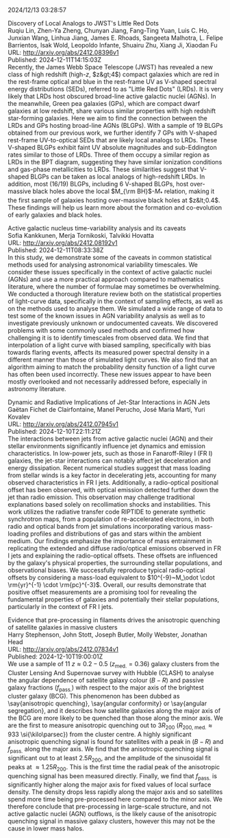 2024/12/13 03:28:57  

Discovery of Local Analogs to JWST's Little Red Dots  
Ruqiu Lin, Zhen-Ya Zheng, Chunyan Jiang, Fang-Ting Yuan, Luis C. Ho, Junxian Wang, Linhua Jiang, James E. Rhoads, Sangeeta Malhotra, L. Felipe Barrientos, Isak Wold, Leopoldo Infante, Shuairu Zhu, Xiang Ji, Xiaodan Fu  
URL: http://arxiv.org/abs/2412.08396v1  
Published: 2024-12-11T14:15:03Z  
  Recently, the James Webb Space Telescope (JWST) has revealed a new class of high redshift (high-$z$, $z&gt;4$) compact galaxies which are red in the rest-frame optical and blue in the rest-frame UV as V-shaped spectral energy distributions (SEDs), referred to as "Little Red Dots" (LRDs). It is very likely that LRDs host obscured broad-line active galactic nuclei (AGNs). In the meanwhile, Green pea galaxies (GPs), which are compact dwarf galaxies at low redshift, share various similar properties with high redshift star-forming galaxies. Here we aim to find the connection between the LRDs and GPs hosting broad-line AGNs (BLGPs). With a sample of 19 BLGPs obtained from our previous work, we further identify 7 GPs with V-shaped rest-frame UV-to-optical SEDs that are likely local analogs to LRDs. These V-shaped BLGPs exhibit faint UV absolute magnitudes and sub-Eddington rates similar to those of LRDs. Three of them occupy a similar region as LRDs in the BPT diagram, suggesting they have similar ionization conditions and gas-phase metallicities to LRDs. These similarities suggest that V-shaped BLGPs can be taken as local analogs of high-redshift LRDs. In addition, most (16/19) BLGPs, including 6 V-shaped BLGPs, host over-massive black holes above the local $M_{\rm BH}$-$M_{*}$ relation, making it the first sample of galaxies hosting over-massive black holes at $z&lt;0.4$. These findings will help us learn more about the formation and co-evolution of early galaxies and black holes.   

Active galactic nucleus time-variability analysis and its caveats  
Sofia Kankkunen, Merja Tornikoski, Talvikki Hovatta  
URL: http://arxiv.org/abs/2412.08192v1  
Published: 2024-12-11T08:33:38Z  
  In this study, we demonstrate some of the caveats in common statistical methods used for analysing astronomical variability timescales. We consider these issues specifically in the context of active galactic nuclei (AGNs) and use a more practical approach compared to mathematics literature, where the number of formulae may sometimes be overwhelming. We conducted a thorough literature review both on the statistical properties of light-curve data, specifically in the context of sampling effects, as well as on the methods used to analyse them. We simulated a wide range of data to test some of the known issues in AGN variability analysis as well as to investigate previously unknown or undocumented caveats. We discovered problems with some commonly used methods and confirmed how challenging it is to identify timescales from observed data. We find that interpolation of a light curve with biased sampling, specifically with bias towards flaring events, affects its measured power spectral density in a different manner than those of simulated light curves. We also find that an algorithm aiming to match the probability density function of a light curve has often been used incorrectly. These new issues appear to have been mostly overlooked and not necessarily addressed before, especially in astronomy literature.   

Dynamic and Radiative Implications of Jet-Star Interactions in AGN Jets  
Gaëtan Fichet de Clairfontaine, Manel Perucho, José María Martí, Yuri Kovalev  
URL: http://arxiv.org/abs/2412.07945v1  
Published: 2024-12-10T22:11:21Z  
  The interactions between jets from active galactic nuclei (AGN) and their stellar environments significantly influence jet dynamics and emission characteristics. In low-power jets, such as those in Fanaroff-Riley I (FR I) galaxies, the jet-star interactions can notably affect jet deceleration and energy dissipation.   Recent numerical studies suggest that mass loading from stellar winds is a key factor in decelerating jets, accounting for many observed characteristics in FR I jets. Additionally, a radio-optical positional offset has been observed, with optical emission detected further down the jet than radio emission. This observation may challenge traditional explanations based solely on recollimation shocks and instabilities.   This work utilizes the radiative transfer code RIPTIDE to generate synthetic synchrotron maps, from a population of re-accelerated electrons, in both radio and optical bands from jet simulations incorporating various mass-loading profiles and distributions of gas and stars within the ambient medium.   Our findings emphasize the importance of mass entrainment in replicating the extended and diffuse radio/optical emissions observed in FR I jets and explaining the radio-optical offsets. These offsets are influenced by the galaxy's physical properties, the surrounding stellar populations, and observational biases. We successfully reproduce typical radio-optical offsets by considering a mass-load equivalent to $10^{-9}~M_\odot \cdot \rm{yr}^{-1} \cdot \rm{pc}^{-3}$. Overall, our results demonstrate that positive offset measurements are a promising tool for revealing the fundamental properties of galaxies and potentially their stellar populations, particularly in the context of FR I jets.   

Evidence that pre-processing in filaments drives the anisotropic
  quenching of satellite galaxies in massive clusters  
Harry Stephenson, John Stott, Joseph Butler, Molly Webster, Jonathan Head  
URL: http://arxiv.org/abs/2412.07834v1  
Published: 2024-12-10T19:00:01Z  
  We use a sample of 11 $z\approx0.2-0.5$ ($z_{\text{med.}} = 0.36$) galaxy clusters from the Cluster Lensing And Supernovae survey with Hubble (CLASH) to analyse the angular dependence of satellite galaxy colour $(B-R)$ and passive galaxy fractions ($f_{\text{pass.}}$) with respect to the major axis of the brightest cluster galaxy (BCG). This phenomenon has been dubbed as \say{anisotropic quenching}, \say{angular conformity} or \say{angular segregation}, and it describes how satellite galaxies along the major axis of the BCG are more likely to be quenched than those along the minor axis. We are the first to measure anisotropic quenching out to $3R_{200}$ ($R_{200\text{, med.}} \approx 933$ \si{\kilo\parsec}) from the cluster centre. A highly significant anisotropic quenching signal is found for satellites with a peak in $(B-R)$ and $f_{\text{pass.}}$ along the major axis. We find that the anisotropic quenching signal is significant out to at least $2.5R_{200}$, and the amplitude of the sinusoidal fit peaks at $\approx1.25R_{200}$. This is the first time the radial peak of the anisotropic quenching signal has been measured directly. Finally, we find that $f_{\text{pass.}}$ is significantly higher along the major axis for fixed values of local surface density. The density drops less rapidly along the major axis and so satellites spend more time being pre-processed here compared to the minor axis. We therefore conclude that pre-processing in large-scale structure, and not active galactic nuclei (AGN) outflows, is the likely cause of the anisotropic quenching signal in massive galaxy clusters, however this may not be the cause in lower mass halos.   

